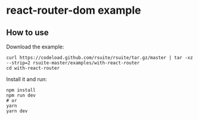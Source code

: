 # react-router-dom example

## How to use

Download the example:

```
curl https://codeload.github.com/rsuite/rsuite/tar.gz/master | tar -xz --strip=2 rsuite-master/examples/with-react-router
cd with-react-router
```

Install it and run:

```
npm install
npm run dev
# or
yarn
yarn dev
```
